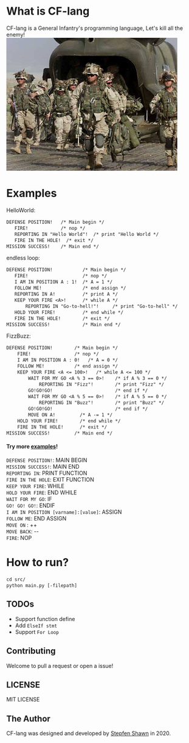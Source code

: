 # What is CF-lang
CF-lang is a General Infantry's programming language, Let's kill all the enemy!    
![image](img/special-forces.jpg)  
# Examples
HelloWorld:
```
DEFENSE POSITION!   /* Main begin */
   FIRE!            /* nop */
   REPORTING IN "Hello World"!  /* print "Hello World */
   FIRE IN THE HOLE!  /* exit */
MISSION SUCCESS!    /* Main end */
```
  
endless loop:
```
DEFENSE POSITION!           /* Main begin */
   FIRE!                    /* nop */
   I AM IN POSITION A : 1!  /* A = 1 */
   FOLLOW ME!               /* end assign */
   REPORTING IN A!          /* print A */
   KEEP YOUR FIRE <A>!      /* while A */
       REPORTING IN "Go-to-hell!"!     /* print "Go-to-hell" */
   HOLD YOUR FIRE!          /* end while */
   FIRE IN THE HOLE!        /* exit */
MISSION SUCCESS!            /* Main end */
```
FizzBuzz:
```
DEFENSE POSITION!        /* Main begin */
    FIRE!                /* nop */
    I AM IN POSITION A : 0!   /* A = 0 */
    FOLLOW ME!           /* end assign */
    KEEP YOUR FIRE <A <= 100>!   /* while A <= 100 */
        WAIT FOR MY GO <A % 3 == 0>!    /* if A % 3 == 0 */
            REPORTING IN "Fizz"!        /* print "Fizz" */
        GO!GO!GO!                       /* end if */
        WAIT FOR MY GO <A % 5 == 0>!    /* if A % 5 == 0 */
            REPORTING IN "Buzz"!        /* print "Buzz" */
        GO!GO!GO!                       /* end if */
        MOVE ON A!         /* A -= 1 */
    HOLD YOUR FIRE!        /* end while */
    FIRE IN THE HOLE!      /* exit */
MISSION SUCCESS!         /* Main end */
```
#### Try more [examples](examples)!

`DEFENSE POSITION!`: MAIN BEGIN  
`MISSION SUCCESS!`:  MAIN END  
`REPORTING IN`: PRINT FUNCTION  
`FIRE IN THE HOLE`: EXIT FUNCTION  
`KEEP YOUR FIRE`: WHILE  
`HOLD YOUR FIRE`: END WHILE  
`WAIT FOR MY GO`: IF  
`GO! GO! GO!`: ENDIF  
`I AM IN POSITION [varname]:[value]`: ASSIGN  
`FOLLOW ME`: END ASSIGN  
`MOVE ON` : ++  
`MOVE BACK`: --  
`FIRE`: NOP

# How to run?
```
cd src/
python main.py [-filepath]
```

## TODOs
* Support function define
* Add `ElseIf stmt`
* Support `For Loop`

## Contributing
Welcome to pull a request or open a issue!

## LICENSE
MIT LICENSE

## The Author
CF-lang was designed and developed by [Stepfen Shawn](https://github.com/StepfenShawn) in 2020.